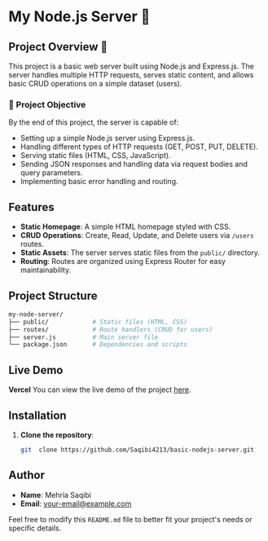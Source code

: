# My Node.js Server 🚀

## Project Overview 👀

This project is a basic web server built using Node.js and Express.js. The server handles multiple HTTP requests, serves static content, and allows basic CRUD operations on a simple dataset (users). 

### 🎯 Project Objective
By the end of this project, the server is capable of:
- Setting up a simple Node.js server using Express.js.
- Handling different types of HTTP requests (GET, POST, PUT, DELETE).
- Serving static files (HTML, CSS, JavaScript).
- Sending JSON responses and handling data via request bodies and query parameters.
- Implementing basic error handling and routing.

## Features

- **Static Homepage**: A simple HTML homepage styled with CSS.
- **CRUD Operations**: Create, Read, Update, and Delete users via `/users` routes.
- **Static Assets**: The server serves static files from the `public/` directory.
- **Routing**: Routes are organized using Express Router for easy maintainability.
  
## Project Structure

```bash
my-node-server/
├── public/            # Static files (HTML, CSS)
├── routes/            # Route handlers (CRUD for users)
├── server.js          # Main server file
└── package.json       # Dependencies and scripts
```
## Live Demo
**Vercel**
You can view the live demo of the project [here]().

## Installation

1. **Clone the repository**:

    ```bash
    git  clone https://github.com/Saqibi4213/basic-nodejs-server.git
    ```

## Author

- **Name**: Mehria Saqibi
- **Email**: [your-email@example.com](mosawermh@gmail.com)


Feel free to modify this `README.md` file to better fit your project's needs or specific details.
